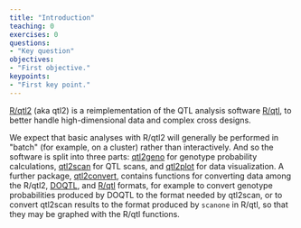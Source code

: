 ```yaml
---
title: "Introduction"
teaching: 0
exercises: 0
questions:
- "Key question"
objectives:
- "First objective."
keypoints:
- "First key point."
---
```


[R/qtl2](http://kbroman.org/qtl2) (aka qtl2) is a reimplementation of the QTL analysis software
[R/qtl](http://rqtl.org), to better handle high-dimensional data
and complex cross designs.

We expect that basic analyses with R/qtl2 will generally be performed
in "batch" (for example, on a cluster) rather than interactively. And
so the software is split into three parts:
[qtl2geno](https://github.com/rqtl/qtl2geno) for genotype probability
calculations, [qtl2scan](https://github.com/rqtl/qtl2scan) for QTL
scans, and [qtl2plot](https://github.com/rqtl/qtl2plot) for data
visualization.
A further package, [qtl2convert](https://github.com/rqtl/qtl2convert),
contains functions for converting data among the R/qtl2,
[DOQTL](https://www.bioconductor.org/packages/release/bioc/html/DOQTL.html),
and [R/qtl](http://rqtl.org) formats, for example to convert genotype
probabilities produced by DOQTL to the format needed by qtl2scan, or
to convert qtl2scan results to the format produced by `scanone` in
R/qtl, so that they may be graphed with the R/qtl functions.

